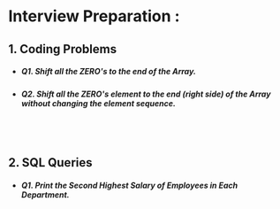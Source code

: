 # Interview Preparation :

## 1. Coding Problems <br>

- ##### Q1. Shift all the ZERO's to the end of the Array. <br>
- ##### Q2. Shift all the ZERO's element to the end (right side) of the Array without changing the element sequence.
<br><br>

## 2. SQL Queries <br>

- ##### Q1. Print the ***Second Highest Salary*** of Employees in Each Department.
